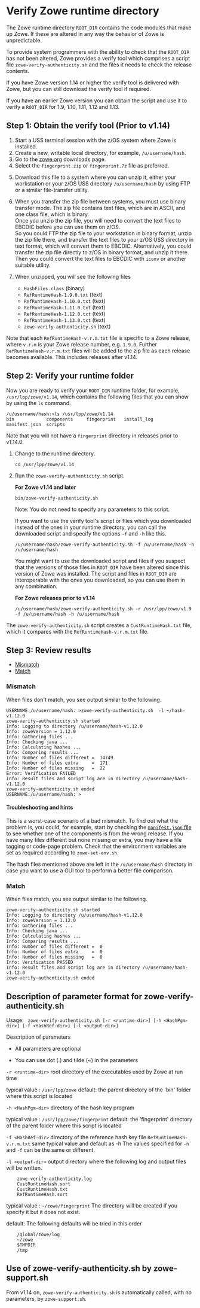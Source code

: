 # Verify Zowe runtime directory

The Zowe runtime directory `ROOT_DIR` contains the code modules that make up Zowe.  If these are altered in any way the behavior of Zowe is unpredictable.  

To provide system programmers with the ability to check that the `ROOT_DIR` has not been altered, Zowe provides a verify tool which comprises a script file `zowe-verify-authenticity.sh` and the files it needs to check the release contents. 

If you have Zowe version 1.14 or higher the verify tool is delivered with Zowe, but you can still download the verify tool if required.  

If you have an earlier Zowe version you can obtain the script and use it to verify a `ROOT_DIR` for 1.9, 1.10, 1.11, 1.12 and 1.13.   

## Step 1: Obtain the verify tool (Prior to v1.14)

1. Start a USS terminal session with the z/OS system where Zowe is installed.  
2. Create a new, writable local directory, for example, `/u/username/hash`.
3. Go to the [zowe.org](https://www.zowe.org/) downloads page.
4. Select the `fingerprint.zip` or `fingerprint.7z` file as preferred.
<!-- there will be a link or button somewhere for this -->
5. Download this file to a system where you can unzip it, either your workstation or your z/OS USS directory `/u/username/hash` by using FTP or a similar file-transfer utility. 
6. When you transfer the zip file between systems, you must use binary transfer mode.
The zip file contains text files, which are in ASCII, and one class file, which is binary.  
Once you unzip the zip file, you will need to convert the text files to EBCDIC before you can use them on z/OS.  
So you could FTP the zip file to your workstation in binary format, unzip the zip file there, and transfer the text files to your z/OS USS directory in text format,
which will convert them to EBCDIC.  Alternatively, you could transfer the zip file directly to z/OS in binary format, and unzip it there.  Then you could convert the text
files to EBCDIC with `iconv` or another suitable utility.  
6. When unzipped, you will see the following files

   - `HashFiles.class` (binary)
   - `RefRuntimeHash-1.9.0.txt` (text)  
   - `RefRuntimeHash-1.10.0.txt` (text)  
   - `RefRuntimeHash-1.11.0.txt` (text)  
   - `RefRuntimeHash-1.12.0.txt` (text)  
   - `RefRuntimeHash-1.13.0.txt` (text) 
   - `zowe-verify-authenticity.sh` (text)

Note that each `RefRuntimeHash-v.r.m.txt` file is specific to a Zowe release, where `v.r.m` is your Zowe release number, e.g. `1.9.0`.  Further 
`RefRuntimeHash-v.r.m.txt` files will be added to the zip file as each release becomes available.  This includes releases after v1.14.  

## Step 2: Verify your runtime folder

Now you are ready to verify your `ROOT_DIR` runtime folder, for example, `/usr/lpp/zowe/v1.14`, which contains the following files that you can show by using the `ls` command. 

```
/u/username/hash:>ls /usr/lpp/zowe/v1.14
bin            components     fingerprint   install_log    manifest.json  scripts
```
Note that you will not have a `fingerprint` directory in releases prior to v1.14.0.  

1. Change to the runtime directory. 
   ```
   cd /usr/lpp/zowe/v1.14
   ``` 

2. Run the `zowe-verify-authenticity.sh` script.

   **For Zowe v1.14 and later** 

   ```
   bin/zowe-verify-authenticity.sh
   ``` 
   Note: You do not need to specify any parameters to this script.  

   If you want to use the verify tool's script or files which you downloaded
   instead of the ones in your runtime directory, you can call the downloaded script and specify the options `-f` and `-h` like this.
   
   ```
   /u/username/hash/zowe-verify-authenticity.sh -f /u/username/hash -h /u/username/hash
   ```
   You might want to use the downloaded script and files if you suspect that the versions of those files in `ROOT_DIR` 
   have been altered since this version of Zowe was installed.  The script and files in `ROOT_DIR` 
   are interoperable with the ones you downloaded, so you can use them in any combination.  
   <!-- However, the `zowe-verify-authenticity.sh` script in `ROOT_DIR/bin` is not backwards-compatible
   with Zowe runtimes prior to v1.12, so you should use the version from the zipfile instead. -->


   **For Zowe releases prior to v1.14**
   ```
   /u/username/hash/zowe-verify-authenticity.sh -r /usr/lpp/zowe/v1.9 -f /u/username/hash -h /u/username/hash
   ```

The `zowe-verify-authenticity.sh` script creates a `CustRuntimeHash.txt` file, which it compares with the `RefRuntimeHash-v.r.m.txt` file.  

## Step 3: Review results

- [Mismatch](#mismatch)
- [Match](#match)

### Mismatch

When files don't match, you see output similar to the following. 

```
USERNAME:/u/username/hash: >zowe-verify-authenticity.sh  -l ~/hash-v1.12.0 
zowe-verify-authenticity.sh started
Info: Logging to directory /u/username/hash-v1.12.0
Info: zoweVersion = 1.12.0
Info: Gathering files ...
Info: Checking java ...
Info: Calculating hashes ...
Info: Comparing results ...
Info: Number of files different =  14749
Info: Number of files extra     =  171
Info: Number of files missing   =  22
Error: Verification FAILED
Info: Result files and script log are in directory /u/username/hash-v1.12.0
zowe-verify-authenticity.sh ended
USERNAME:/u/username/hash: >
```
#### Troubleshooting and hints

This is a worst-case scenario of a bad mismatch.  To find out what the problem is, you could, for example, start by checking the [`manifest.json` file](troubleshoot-zowe-release.md#check-the-zowe-release-number) to see whether one of the components is from the wrong release.
If you have many files different but none missing or extra, you may have a file tagging or
code-page problem.  Check that the environment variables are set as required according to 
`zowe-set-env.sh`.  

The hash files mentioned above are left in the `/u/username/hash` directory in case you want to use a GUI tool to perform a better file comparison.

### Match

When files match, you see output similar to the following. 

```
zowe-verify-authenticity.sh started
Info: Logging to directory /u/username/hash-v1.12.0
Info: zoweVersion = 1.12.0
Info: Gathering files ...
Info: Checking java ...
Info: Calculating hashes ...
Info: Comparing results ...
Info: Number of files different =  0
Info: Number of files extra     =  0
Info: Number of files missing   =  0
Info: Verification PASSED
Info: Result files and script log are in directory /u/username/hash-v1.12.0
zowe-verify-authenticity.sh ended
```

## Description of parameter format for zowe-verify-authenticity.sh

Usage:
`
zowe-verify-authenticity.sh [-r <runtime-dir>] [-h <HashPgm-dir>] [-f <HashRef-dir>] [-l <output-dir>]`

Description of parameters

   - All parameters are optional

   - You can use dot (.) and tilde (~) in the parameters

`-r <runtime-dir>` root directory of the executables used by Zowe at run time

typical value : `/usr/lpp/zowe`
default: the parent directory of the 'bin' folder where this script is located

`-h <HashPgm-dir>` directory of the hash key program

typical value : `/usr/lpp/zowe/fingerprint`
default: the 'fingerprint' directory of the parent folder where this script is located

`-f <HashRef-dir>` directory of the reference hash key file `RefRuntimeHash-v.r.m.txt`
same typical value and default as -h
The values specified for `-h` and `-f` can be the same or different.

`-l <output-dir>`  output directory where the following log and output files will be written.
```
    zowe-verify-authenticity.log
    CustRuntimeHash.sort
    CustRuntimeHash.txt 
    RefRuntimeHash.sort  
```
typical value : `~/zowe/fingerprint`
The directory will be created if you specify it but it does not exist.

default: The following defaults will be tried in this order
```
    /global/zowe/log 
    ~/zowe 
    $TMPDIR
    /tmp
```
## Use of zowe-verify-authenticity.sh by zowe-support.sh

From v1.14 on, `zowe-verify-authenticity.sh` is automatically called, with no parameters, by `zowe-support.sh`.  

